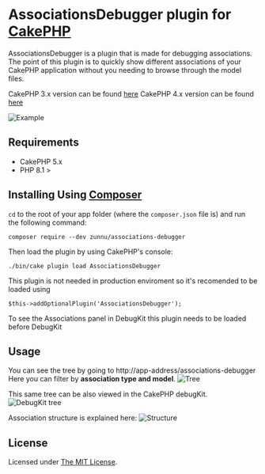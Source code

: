 # AssociationsDebugger plugin for [CakePHP][cakephp]

AssociationsDebugger is a plugin that is made for debugging associations.
The point of this plugin is to quickly show different associations of your CakePHP application without you needing to browse through the model files.

CakePHP 3.x version can be found [here](https://github.com/zunnu/associations-debugger/tree/3.x)
CakePHP 4.x version can be found [here](https://github.com/zunnu/associations-debugger/tree/4.x)

![Example](https://i.giphy.com/media/LylyHkulR8xTpDrapb/giphy.webp)

## Requirements
* CakePHP 5.x
* PHP 8.1 >

## Installing Using [Composer][composer]

`cd` to the root of your app folder (where the `composer.json` file is) and run the following command:

```
composer require --dev zunnu/associations-debugger
```
Then load the plugin by using CakePHP's console:

```
./bin/cake plugin load AssociationsDebugger
```

This plugin is not needed in production enviroment so it's recomended to be loaded using
```
$this->addOptionalPlugin('AssociationsDebugger');
```
To see the Associations panel in DebugKit this plugin needs to be loaded before DebugKit

## Usage
You can see the tree by going to
http://app-address/associations-debugger
Here you can filter by **association type and model**.
<img src="https://i.imgur.com/aEqreKN.png" alt="Tree">

This same tree can be also viewed in the CakePHP debugKit.
<img src="https://i.imgur.com/NoHfOQp.png" alt="DebugKit tree">

Association structure is explained here:
<img src="https://i.imgur.com/fYxikgt.png" alt="Structure">

## License

Licensed under [The MIT License][mit].

[cakephp]:http://cakephp.org
[composer]:http://getcomposer.org
[mit]:http://www.opensource.org/licenses/mit-license.php

